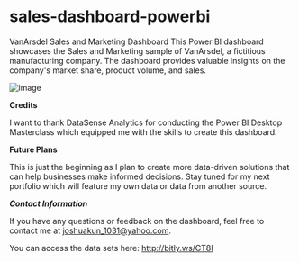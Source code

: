 # sales-dashboard-powerbi

VanArsdel Sales and Marketing Dashboard
This Power BI dashboard showcases the Sales and Marketing sample of VanArsdel, a fictitious manufacturing company. The dashboard provides valuable insights on the company's market share, product volume, and sales.

![image](https://user-images.githubusercontent.com/113781636/231449899-6bf6d249-56a3-4820-8505-8491202baf5b.png)


**Credits**

I want to thank DataSense Analytics for conducting the Power BI Desktop Masterclass which equipped me with the skills to create this dashboard.

**Future Plans**

This is just the beginning as I plan to create more data-driven solutions that can help businesses make informed decisions. Stay tuned for my next portfolio which will feature my own data or data from another source.

***Contact Information***

If you have any questions or feedback on the dashboard, feel free to contact me at joshuakun_1031@yahoo.com.

You can access the data sets here: http://bitly.ws/CT8I
